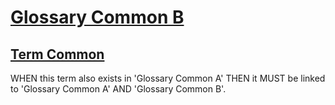 # [Glossary Common B](#glossary-common-b)

## [Term Common](#term-common)

WHEN this term also exists in 'Glossary Common A' THEN it MUST be linked to
'Glossary Common A' AND 'Glossary Common B'.
